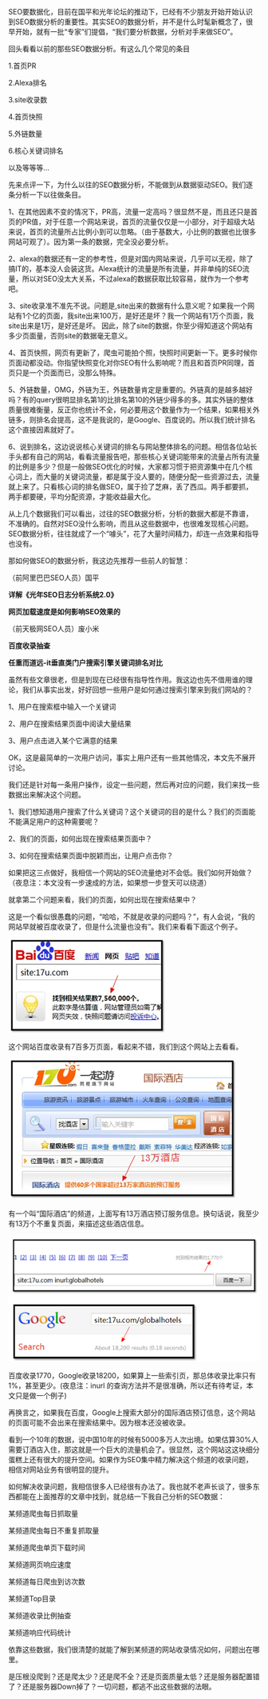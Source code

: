 SEO要数据化，目前在国平和光年论坛的推动下，已经有不少朋友开始开始认识到SEO数据分析的重要性。其实SEO的数据分析，并不是什么时髦新概念了，很早开始，就有一批“专家”们提倡，“我们要分析数据，分析对手来做SEO”。

回头看看以前的那些SEO数据分析。有这么几个常见的条目

1.首页PR

2.Alexa排名

3.site收录数

4.首页快照

5.外链数量

6.核心关键词排名

以及等等等…

先来点评一下，为什么以往的SEO数据分析，不能做到从数据驱动SEO。我们逐条分析一下以往做条目。

1、在其他因素不变的情况下，PR高，流量一定高吗？很显然不是，而且还只是首页的PR值，对于任意一个网站来说，首页的流量仅仅是一小部分，对于超级大站来说，首页的流量所占比例小到可以忽略。（由于基数大，小比例的数据也比很多网站可观了）。因为第一条的数据，完全没必要分析。

2、alexa的数据还有一定的参考性，但是对国内网站来说，几乎可以无视，除了搞IT的，基本没人会装这货。Alexa统计的流量是所有流量，并非单纯的SEO流量，所以对SEO没太大关系，不过alexa的数据获取比较容易，就作为一个参考吧。

3、site收录准不准先不说。问题是,site出来的数据有什么意义呢？如果我一个网站有1个亿的页面，我site出来100万，是好还是坏？我一个网站有1万个页面，我site出来是1万，是好还是坏。 因此，除了site的数据，你至少得知道这个网站有多少页面量，否则site的数据毫无意义。

4、首页快照，网页有更新了，爬虫可能拍个照，快照时间更新一下。更多时候你页面动都没动。你指望快照变化对你SEO有什么影响呢？而且和首页PR同理，首页只是一个页面而已，没那么特殊。

5、外链数量，OMG，外链为王，外链数量肯定是重要的。外链真的是越多越好吗？有的query很明显排名第1的比排名第10的外链少得多的多。其实外链的整体质量很难衡量，反正你也统计不全，何必要用这个数量作为一个结果，如果相关外链多，则排名会提高，这不是我说的，是Google、百度说的。所以我们统计排名这个直接因素就好了。

6、说到排名，这边说说核心关键词的排名与网站整体排名的问题。相信各位站长手头都有自己的网站，看看流量报告吧，那些核心关键词能带来的流量占所有流量 的比例是多少？但是一般做SEO优化的时候，大家都习惯于把资源集中在几个核心词上，而大量的关键词流量，都是属于没人要的，随便分配一些资源过去，流量就上来了。只看核心词的排名做SEO，属于捡了芝麻，丢了西瓜。两手都要抓，两手都要硬，平均分配资源，才能收益最大化。

从上几个数据我们可以看出，过往的SEO数据分析，分析的数据大都是不靠谱，不准确的。自然对SEO没什么影响，而且从这些数据中，也很难发现核心问题。SEO数据分析，往往就成了一个“噱头”，花了大量时间精力，却连一点效果和指导也没有。

那如何做SEO的数据分析，我这边先推荐一些前人的智慧：

（前阿里巴巴SEO人员）国平

**详解《光年SEO日志分析系统2.0》**

**网页加载速度是如何影响SEO效果的**

（前天极网SEO人员）废小米

**百度收录抽查**

**任重而道远-it垂直类门户搜索引擎关键词排名对比**

虽然有些文章很老，但是到现在已经很有指导性作用。我这边也先不借用谁的理论，我们从事实出发，好好回想一些用户是如何通过搜索引擎来到我们网站的？

1、用户在搜索框中输入一个关键词

2、用户在搜索结果页面中阅读大量结果

3、用户点击进入某个它满意的结果

OK，这是最简单的一次用户访问，事实上用户还有一些其他情况，本文先不展开讨论。

我们还是针对每一条用户操作，设定一些问题，然后再对应的问题，我们来找一些数据出来解决这个问题。

1、我们想知道用户搜索了什么关键词？这个关键词的目的是什么？我们的页面能不能满足用户的这种需要呢？

2、我们的页面，如何出现在搜索结果页面中？

3、如何在搜索结果页面中脱颖而出，让用户点击你？

如果把这三点做好，我相信一个网站的SEO流量绝对不会低。我们如何开始做？（夜息注：本文没有一步速成的方法，如果想一步登天可以绕道）

就拿第二个问题来看，我们的页面，如何出现在搜索结果中？

这是一个看似很愚蠢的问题，“哈哈，不就是收录的问题吗？”，有人会说，“我的网站早就被百度收录了，但是什么流量也没有”。我们来看看下面这个例子。

![img](images/429bcd3e-f2de-4e23-a834-2afe63bf79a3.jpg)

这个网站百度收录有7百多万页面，看起来不错，我们到这个网站上去看看。

![img](images/c3227131-6d9e-4fc3-881b-4d9318654a4f.jpg)

有一个叫“国际酒店”的频道，上面写有13万酒店预订服务信息。换句话说，我至少有13万个不重复页面，来描述这些酒店信息。

![img](images/7bf8eb8e-299a-436b-8cce-13b45c50ca85.png)

百度收录1770，Google收录18200，如果算上一些索引页，那总体收录比率只有1%，甚至更少。(夜息注：inurl 的查询方法并不是很准确，所以还有待考证，本文只是做一个例子)

再换言之，如果我在百度，Google上搜索大部分的国际酒店预订信息，这个网站的页面可能不会出来在搜索结果中。因为根本还没被收录。

看到一个10年的数据，说中国10年的时候有5000多万人次出境。如果估算30%人需要订酒店入住，那这就是一个巨大的流量机会了。很显然，这个网站这这块细分蛋糕上还有很大的提升空间。如果作为SEO集中精力解决这个频道的收录问题，相信对网站业务有很明显的提升。

如何解决收录问题，我相信很多人已经很有办法了。我也就不老声长谈了，很多东西都能在上面推荐的文章中找到，就总结一下我自己分析的SEO数据：

某频道爬虫每日抓取量

某频道爬虫每日不重复抓取量

某频道爬虫单页下载时间

某频道网页响应速度

某频道每日爬虫到访次数

某频道Top目录

某频道收录比例抽查

某频道响应代码统计

依靠这些数据，我们很清楚的就能了解到某频道的网站收录情况如何，问题出在哪里。

是压根没爬到？还是爬太少？还是爬不全？还是页面质量太低？还是服务器配置错了？还是服务器Down掉了？一切问题，都逃不出这些数据的法眼。
